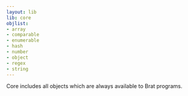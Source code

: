 ```yaml
---
layout: lib
lib: core
objlist:
- array
- comparable
- enumerable
- hash
- number
- object
- regex
- string
---
```


Core includes all objects which are always available to Brat programs.
